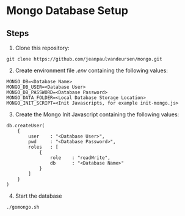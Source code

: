 # Mongo Database Setup

## Steps

1. Clone this repository:

```
git clone https://github.com/jeanpaulvandeursen/mongo.git
```

2. Create environment file *.env* containing the following values:

```
MONGO_DB=<Database Name>
MONGO_DB_USER=<Database User>
MONGO_DB_PASSWORD=<Database Password>
MONGO_DATA_FOLDER=<Local Database Storage Location>
MONGO_INIT_SCRIPT=<Init Javascripts, for example init-mongo.js>
```

3. Create the Mongo Init Javascript containing the following values:

```
db.createUser(
    {
        user    : "<Database User>",
        pwd     : "<Database Password>",
        roles   : [
            {
                role    : "readWrite",
                db      : "<Database Name>"
            }
        ]
    }
)
```

4. Start the database

```
./gomongo.sh
``` 
